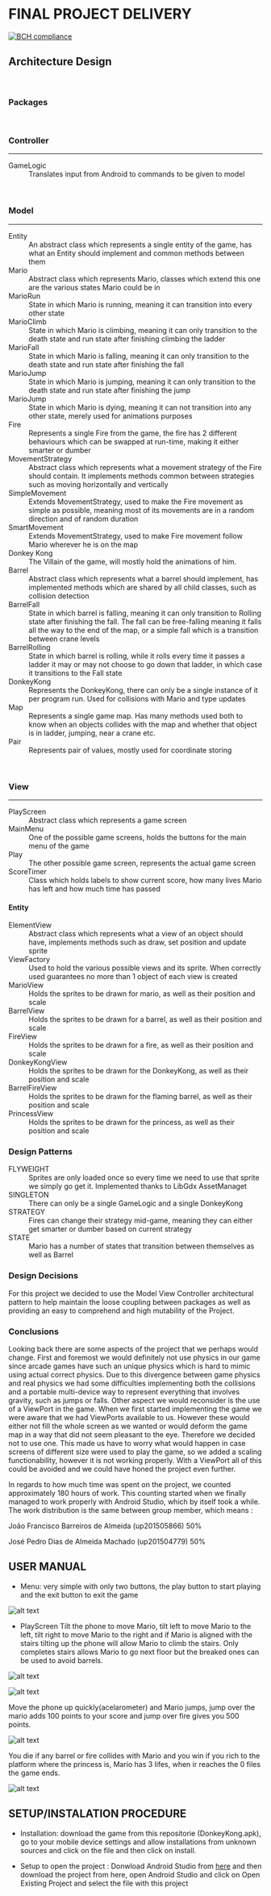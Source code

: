 ﻿# FINAL PROJECT DELIVERY
[![BCH compliance](https://bettercodehub.com/edge/badge/Almeida-Oco/LPOO1617_T1G1?branch=master&token=ac8550e89e54eae83a62611da2d10f2c7cff659a)](https://bettercodehub.com/)

## Architecture Design
<br />

### **Packages**
<br />


### Controller
---
<dl>
   <dt>GameLogic</dt>
      <dd>Translates input from Android to commands to be given to model</dd>
</dl>

<br />


### Model
---
<dl>
   <dt>Entity</dt>
     <dd>An abstract class which represents a single entity of the game, has what an Entity should implement and common methods between them</dd>
   <dt>Mario</dt>
      <dd>Abstract class which represents Mario, classes which extend this one are the various states Mario could be in</dd>
   <dt>MarioRun</dt>
      <dd>State in which Mario is running, meaning it can transition into every other state</dd>
   <dt>MarioClimb</dt>
      <dd>State in which Mario is climbing, meaning it can only transition to the death state and run state after finishing climbing the ladder</dd>
   <dt>MarioFall</dt>
      <dd>State in which Mario is falling, meaning it can only transition to the death state and run state after finishing the fall</dd>
   <dt>MarioJump</dt>
      <dd>State in which Mario is jumping, meaning it can only transition to the death state and run state after finishing the jump</dd>
   <dt>MarioJump</dt>
      <dd>State in which Mario is dying, meaning it can not transition into any other state, merely used for animations purposes</dd>
      <dt>Fire</dt>
      <dd>Represents a single Fire from the game, the fire has 2 different behaviours which can be swapped at run-time, making it either smarter or dumber</dd>
   <dt>MovementStrategy</dt>
      <dd>Abstract class which represents what a movement strategy of the Fire should contain. It implements methods common between strategies such as moving horizontally and vertically</dd>
   <dt>SimpleMovement</dt>
      <dd>Extends MovementStrategy, used to make the Fire movement as simple as possible, meaning most of its movements are in a random direction and of random duration</dd>
   <dt>SmartMovement</dt>
      <dd>Extends MovementStrategy, used to make Fire movement follow Mario wherever he is on the map</dd>
   <dt>Donkey Kong</dt>
      <dd>The Villain of the game, will mostly hold the animations of him.</dd>
   <dt>Barrel</dt>
      <dd>Abstract class which represents what a barrel should implement, has implemented methods which are shared by all child classes, such as collision detection</dd>
   <dt>BarrelFall</dt>
      <dd>State in which barrel is falling, meaning it can only transition to Rolling state after finishing the fall. The fall can be free-falling meaning it falls all the way to the end of the map, or a simple fall which is a transition between crane levels</dd>
   <dt>BarrelRolling</dt>
      <dd>State in which barrel is rolling, while it rolls every time it passes a ladder it may or may not choose to go down that ladder, in which case it transitions to the Fall state</dd>
   <dt>DonkeyKong</dt>
      <dd>Represents the DonkeyKong, there can only be a single instance of it per program run. Used for collisions with Mario and type updates</dd>
   <dt>Map</dt>
      <dd>Represents a single game map. Has many methods used both to know when an objects collides with the map and whether that object is in ladder, jumping, near a crane etc.</dd>
   <dt>Pair</dt>
      <dd>Represents pair of values, mostly used for coordinate storing</dd>
</dl>
<br />

### View
---
<dl>
   <dt>PlayScreen</dt>
      <dd>Abstract class which represents a game screen</dd>
   <dt>MainMenu</dt>
      <dd>One of the possible game screens, holds the buttons for the main menu of the game</dd>
   <dt>Play</dt>
      <dd>The other possible game screen, represents the actual game screen</dd>
   <dt>ScoreTimer</dt>
      <dd>Class which holds labels to show current score, how many lives Mario has left and how much time has passed</dd>
   
   #### Entity
   <dl>
      <dt>ElementView</dt>
          <dd>Abstract class which represents what a view of an object should have, implements methods such as draw, set position and update sprite</dd>
      <dt>ViewFactory</dt>
          <dd>Used to hold the various possible views and its sprite. When correctly used guarantees no more than 1 object of each view is created</dd>
      <dt>MarioView</dt>
          <dd>Holds the sprites to be drawn for mario, as well as their position and scale</dd>
      <dt>BarrelView</dt>
          <dd>Holds the sprites to be drawn for a barrel, as well as their position and scale</dd>
      <dt>FireView</dt>
          <dd>Holds the sprites to be drawn for a fire, as well as their position and scale</dd>
      <dt>DonkeyKongView</dt>
          <dd>Holds the sprites to be drawn for the DonkeyKong, as well as their position and scale</dd>
      <dt>BarrelFireView</dt>
          <dd>Holds the sprites to be drawn for the flaming barrel, as well as their position and scale</dd>
      <dt>PrincessView</dt>
          <dd>Holds the sprites to be drawn for the princess, as well as their position and scale</dd>
   </dl>
</dl>

### **Design Patterns**
<dl>
   <dt>FLYWEIGHT</dt>
      <dd>Sprites are only loaded once so every time we need to use that sprite we simply go get it. Implemented thanks to LibGdx AssetManaget</dd>
   <dt>SINGLETON</dt>
      <dd>There can only be a single GameLogic and a single DonkeyKong</dd>
   <dt>STRATEGY</dt>
      <dd>Fires can change their strategy mid-game, meaning they can either get smarter or dumber based on current strategy</dd>
   <dt>STATE</dt>
      <dd>Mario has a number of states that transition between themselves as well as Barrel</dd>
</dl>

### **Design Decisions**
   For this project we decided to use the Model View Controller architectural pattern to help maintain the loose coupling between packages as well as providing an easy to comprehend and high mutability of the Project.
   
### **Conclusions**
   Looking back there are some aspects of the project that we perhaps would change. First and foremost we would definitely not use physics in our game since arcade games have such an unique physics which is hard to mimic using actual correct physics. Due to this divergence between game physics and real physics we had some difficulties implementing both the collisions and a portable multi-device way to represent everything that involves gravity, such as jumps or falls.
   Other aspect we would reconsider is the use of a ViewPort in the game. When we first started implementing the game we were aware that we had ViewPorts available to us. However these would either not fill the whole screen as we wanted or would deform the game map in a way that did not seem pleasant to the eye. Therefore we decided not to use one. This made us have to worry what would happen in case screens of different size were used to play the game, so we added a scaling functionability, however it is not working properly. With a ViewPort all of this could be avoided and we could have honed the project even further.
   
   In regards to how much time was spent on the project, we counted approximately 180 hours of work. This counting started when we finally managed to work properly with Android Studio, which by itself took a while.
   The work distribution is the same between group member, which means :
   
   João Francisco Barreiros de Almeida (up201505866) 50%

   José Pedro Dias de Almeida Machado (up201504779) 50%



## USER MANUAL

* Menu: very simple with only two buttons, the play button to start playing and the exit button to exit the game

![alt text](https://github.com/Almeida-Oco/LPOO1617_T1G1/blob/master/images/menu.png)

* PlayScreen
   Tilt the phone to move Mario, tilt left to move Mario to the left, tilt right to move Mario to the right
   and if Mario is aligned with the stairs tilting up the phone will allow Mario to climb the stairs.
   Only completes stairs allows Mario to go next floor but the breaked ones can be used to avoid barrels.

![alt text](https://github.com/Almeida-Oco/LPOO1617_T1G1/blob/master/images/play1.png)

![alt text](https://github.com/Almeida-Oco/LPOO1617_T1G1/blob/master/images/play2.png)



   Move the phone up quickly(acelarometer) and Mario jumps, jump over the mario adds 100 points to your score and jump over fire gives you 500 points.


![alt text](https://github.com/Almeida-Oco/LPOO1617_T1G1/blob/master/images/play3.png)



  You die if any barrel or fire collides with Mario and you win if you rich to the platform where the princess is, Mario has 3 lifes, when ir reaches the 0 files the game ends.


![alt text](https://github.com/Almeida-Oco/LPOO1617_T1G1/blob/master/images/play4.png)






## SETUP/INSTALATION PROCEDURE

* Installation: download the game from this repositorie (DonkeyKong.apk), go to your mobile device settings and allow installations from unknown sources and
click on the file and then click on install.

* Setup to open the project : Donwload Android Studio from [here](https://developer.android.com/studio/index.html) and then download the project from here,
open Android Studio and click on Open Existing Project and select the file with this project


 